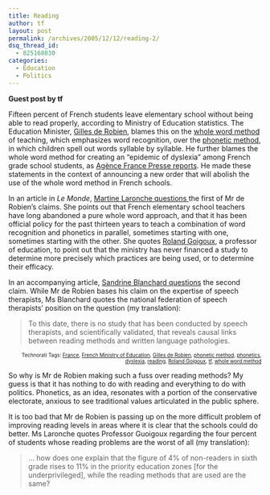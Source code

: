```yaml
---
title: Reading
author: tf
layout: post
permalink: /archives/2005/12/12/reading-2/
dsq_thread_id:
  - 825168830
categories:
  - Education
  - Politics
---
```

**Guest post by tf**

Fifteen percent of French students leave elementary school without being able to read properly, according to Ministry of Education statistics. The Education Minister, <a href="http://www.premier-ministre.gouv.fr/acteurs/biographie_5/gilles_robien_ministre_education_50078.html" onclick="_gaq.push(['_trackEvent', 'outbound-article', 'http://www.premier-ministre.gouv.fr/acteurs/biographie_5/gilles_robien_ministre_education_50078.html', 'Gilles de Robien']);" >Gilles de Robien</a>, blames this on the <a href="http://en.wikipedia.org/wiki/Reading_education#Look-say" onclick="_gaq.push(['_trackEvent', 'outbound-article', 'http://en.wikipedia.org/wiki/Reading_education#Look-say', 'whole word method']);" >whole word method</a> of teaching, which emphasizes word recognition, over the <a href="http://en.wikipedia.org/wiki/Reading_education#Phonetic" onclick="_gaq.push(['_trackEvent', 'outbound-article', 'http://en.wikipedia.org/wiki/Reading_education#Phonetic', 'phonetic method']);" >phonetic method</a>, in which children spell out words syllable by syllable. He further blames the whole word method for creating an &#8220;epidemic of dyslexia&#8221; among French grade school students, as <a href="http://fr.news.yahoo.com/08122005/202/robien-interdit-officiellement-la-methode-globale-de-lecture.html" onclick="_gaq.push(['_trackEvent', 'outbound-article', 'http://fr.news.yahoo.com/08122005/202/robien-interdit-officiellement-la-methode-globale-de-lecture.html', 'Agènce France Presse reports']);" >Agènce France Presse reports</a>. He made these statements in the context of announcing a new order that will abolish the use of the whole word method in French schools.

In an article in *Le Monde*, <a href="http://www.lemonde.fr/web/article/0,1-0@2-3226,36-720231@51-653571,0.html" onclick="_gaq.push(['_trackEvent', 'outbound-article', 'http://www.lemonde.fr/web/article/0,1-0@2-3226,36-720231@51-653571,0.html', 'Martine Laronche questions ']);" >Martine Laronche questions </a> the first of Mr de Robien&#8217;s claims. She points out that French elementary school teachers have long abandoned a pure whole word approach, and that it has been official policy for the past thirteen years to teach a combination of word recognition and phonetics in parallel, sometimes starting with one, sometimes starting with the other. She quotes <a href="http://www.auvergne.iufm.fr/ER/rgoigoux/rgoigoux.htm" onclick="_gaq.push(['_trackEvent', 'outbound-article', 'http://www.auvergne.iufm.fr/ER/rgoigoux/rgoigoux.htm', 'Roland Goigoux']);" >Roland Goigoux</a>, a professor of education, to point out that the ministry has never financed a study to determine more precisely which practices are being used, or to determine their efficacy.

In an accompanying article, <a href="http://www.lemonde.fr/web/article/0,1-0@2-3226,36-720232@51-653571,0.html" onclick="_gaq.push(['_trackEvent', 'outbound-article', 'http://www.lemonde.fr/web/article/0,1-0@2-3226,36-720232@51-653571,0.html', 'Sandrine Blanchard questions']);" >Sandrine Blanchard questions</a> the second claim. While Mr de Robien bases his claim on the expertise of speech therapists, Ms Blanchard quotes the national federation of speech therapists&#8217; position on the question (my translation):

> To this date, there is no study that has been conducted by speech therapists, and scientifically validated, that reveals causal links between reading methods and written language pathologies.

<!-- technorati tags start -->

<p style="text-align:right;font-size:10px;">
  Technorati Tags: <a href="http://www.technorati.com/tag/France" onclick="_gaq.push(['_trackEvent', 'outbound-article', 'http://www.technorati.com/tag/France', 'France']);"  rel="tag">France</a>, <a href="http://www.technorati.com/tag/French Ministry of Education" onclick="_gaq.push(['_trackEvent', 'outbound-article', 'http://www.technorati.com/tag/French Ministry of Education', 'French Ministry of Education']);"  rel="tag">French Ministry of Education</a>, <a href="http://www.technorati.com/tag/Gilles de Robien" onclick="_gaq.push(['_trackEvent', 'outbound-article', 'http://www.technorati.com/tag/Gilles de Robien', 'Gilles de Robien']);"  rel="tag">Gilles de Robien</a>, <a href="http://www.technorati.com/tag/phonetic method" onclick="_gaq.push(['_trackEvent', 'outbound-article', 'http://www.technorati.com/tag/phonetic method', 'phonetic method']);"  rel="tag">phonetic method</a>, <a href="http://www.technorati.com/tag/phonetics" onclick="_gaq.push(['_trackEvent', 'outbound-article', 'http://www.technorati.com/tag/phonetics', 'phonetics']);"  rel="tag">phonetics</a>, <a href="http://www.technorati.com/tag/dyslexia" onclick="_gaq.push(['_trackEvent', 'outbound-article', 'http://www.technorati.com/tag/dyslexia', 'dyslexia']);"  rel="tag">dyslexia</a>, <a href="http://www.technorati.com/tag/reading" onclick="_gaq.push(['_trackEvent', 'outbound-article', 'http://www.technorati.com/tag/reading', 'reading']);"  rel="tag">reading</a>, <a href="http://www.technorati.com/tag/Roland Goigoux" onclick="_gaq.push(['_trackEvent', 'outbound-article', 'http://www.technorati.com/tag/Roland Goigoux', 'Roland Goigoux']);"  rel="tag">Roland Goigoux</a>, <a href="http://www.technorati.com/tag/tf" onclick="_gaq.push(['_trackEvent', 'outbound-article', 'http://www.technorati.com/tag/tf', 'tf']);"  rel="tag">tf</a>, <a href="http://www.technorati.com/tag/whole word method" onclick="_gaq.push(['_trackEvent', 'outbound-article', 'http://www.technorati.com/tag/whole word method', 'whole word method']);"  rel="tag">whole word method</a>


<!-- technorati tags end -->

  
<!--more-->

  
So why is Mr de Robien making such a fuss over reading methods? My guess is that it has nothing to do with reading and everything to do with politics. Phonetics, as an idea, resonates with a portion of the conservative electorate, anxious to see traditional values articulated in the public sphere.

It is too bad that Mr de Robien is passing up on the more difficult problem of improving reading levels in areas where it is clear that the schools could do better. Ms Laronche quotes Professor Guoigoux regarding the four percent of students whose reading problems are the worst of all (my translation):

> &#8230; how does one explain that the figure of 4% of non-readers in sixth grade rises to 11% in the priority education zones [for the underprivileged], while the reading methods that are used are the same?

